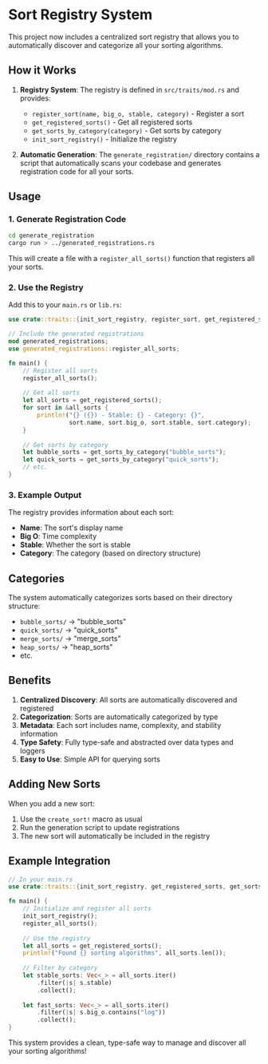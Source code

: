 # Sort Registry System

This project now includes a centralized sort registry that allows you to automatically discover and categorize all your sorting algorithms.

## How it Works

1. **Registry System**: The registry is defined in `src/traits/mod.rs` and provides:
   - `register_sort(name, big_o, stable, category)` - Register a sort
   - `get_registered_sorts()` - Get all registered sorts
   - `get_sorts_by_category(category)` - Get sorts by category
   - `init_sort_registry()` - Initialize the registry

2. **Automatic Generation**: The `generate_registration/` directory contains a script that automatically scans your codebase and generates registration code for all your sorts.

## Usage

### 1. Generate Registration Code

```bash
cd generate_registration
cargo run > ../generated_registrations.rs
```

This will create a file with a `register_all_sorts()` function that registers all your sorts.

### 2. Use the Registry

Add this to your `main.rs` or `lib.rs`:

```rust
use crate::traits::{init_sort_registry, register_sort, get_registered_sorts, get_sorts_by_category};

// Include the generated registrations
mod generated_registrations;
use generated_registrations::register_all_sorts;

fn main() {
    // Register all sorts
    register_all_sorts();
    
    // Get all sorts
    let all_sorts = get_registered_sorts();
    for sort in &all_sorts {
        println!("{} ({}) - Stable: {} - Category: {}", 
                 sort.name, sort.big_o, sort.stable, sort.category);
    }
    
    // Get sorts by category
    let bubble_sorts = get_sorts_by_category("bubble_sorts");
    let quick_sorts = get_sorts_by_category("quick_sorts");
    // etc.
}
```

### 3. Example Output

The registry provides information about each sort:
- **Name**: The sort's display name
- **Big O**: Time complexity
- **Stable**: Whether the sort is stable
- **Category**: The category (based on directory structure)

## Categories

The system automatically categorizes sorts based on their directory structure:
- `bubble_sorts/` → "bubble_sorts"
- `quick_sorts/` → "quick_sorts"
- `merge_sorts/` → "merge_sorts"
- `heap_sorts/` → "heap_sorts"
- etc.

## Benefits

1. **Centralized Discovery**: All sorts are automatically discovered and registered
2. **Categorization**: Sorts are automatically categorized by type
3. **Metadata**: Each sort includes name, complexity, and stability information
4. **Type Safety**: Fully type-safe and abstracted over data types and loggers
5. **Easy to Use**: Simple API for querying sorts

## Adding New Sorts

When you add a new sort:
1. Use the `create_sort!` macro as usual
2. Run the generation script to update registrations
3. The new sort will automatically be included in the registry

## Example Integration

```rust
// In your main.rs
use crate::traits::{init_sort_registry, get_registered_sorts, get_sorts_by_category};

fn main() {
    // Initialize and register all sorts
    init_sort_registry();
    register_all_sorts();
    
    // Use the registry
    let all_sorts = get_registered_sorts();
    println!("Found {} sorting algorithms", all_sorts.len());
    
    // Filter by category
    let stable_sorts: Vec<_> = all_sorts.iter()
        .filter(|s| s.stable)
        .collect();
    
    let fast_sorts: Vec<_> = all_sorts.iter()
        .filter(|s| s.big_o.contains("log"))
        .collect();
}
```

This system provides a clean, type-safe way to manage and discover all your sorting algorithms! 
